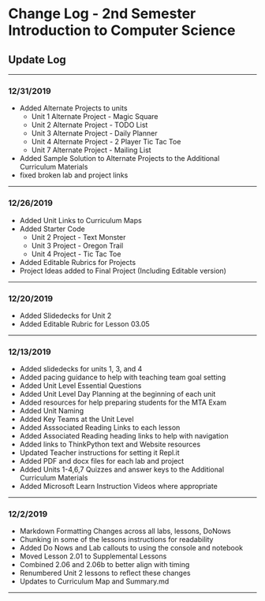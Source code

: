 # Change Log - 2nd Semester Introduction to Computer Science

## Update Log

-----------------

### 12/31/2019

* Added Alternate Projects to units
  * Unit 1 Alternate Project - Magic Square
  * Unit 2 Alternate Project - TODO List
  * Unit 3 Alternate Project - Daily Planner
  * Unit 4 Alternate Project - 2 Player Tic Tac Toe
  * Unit 7 Alternate Project - Mailing List
* Added Sample Solution to Alternate Projects to the Additional Curriculum Materials
* fixed broken lab and project links

-----------------

### 12/26/2019

* Added Unit Links to Curriculum Maps
* Added Starter Code
  * Unit 2 Project - Text Monster
  * Unit 3 Project - Oregon Trail
  * Unit 4 Project - Tic Tac Toe
* Added Editable Rubrics for Projects
* Project Ideas added to Final Project (Including Editable version)

-----------------

### 12/20/2019

* Added Slidedecks for Unit 2
* Added Editable Rubric for Lesson 03.05

-----------------

### 12/13/2019

* Added slidedecks for units 1, 3, and 4
* Added pacing guidance to help with teaching team goal setting
* Added Unit Level Essential Questions
* Added Unit Level Day Planning at the beginning of each unit
* Added resources for help preparing students for the MTA Exam
* Added Unit Naming
* Added Key Teams at the Unit Level
* Added Asssociated Reading Links to each lesson
* Added Associated Reading heading links to help with navigation
* Added links to ThinkPython text and Website resources
* Updated Teacher instructions for setting it Repl.it
* Added PDF and docx files for each lab and project
* Added Units 1-4,6,7 Quizzes and answer keys to the Additional Curriculum Materials
* Added Microsoft Learn Instruction Videos where appropriate

-----------------

### 12/2/2019

* Markdown Formatting Changes across all labs, lessons, DoNows
* Chunking in some of the lessons instructions for readability
* Added Do Nows and Lab callouts to using the console and notebook
* Moved Lesson 2.01 to Supplemental Lessons
* Combined 2.06 and 2.06b to better align with timing
* Renumbered Unit 2 lessons to reflect these changes
* Updates to Curriculum Map and Summary.md

-----------------
